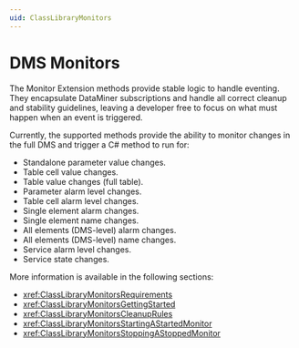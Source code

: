 ```yaml
---
uid: ClassLibraryMonitors
---
```


# DMS Monitors

The Monitor Extension methods provide stable logic to handle eventing. They encapsulate DataMiner subscriptions and handle all correct cleanup and stability guidelines, leaving a developer free to focus on what must happen when an event is triggered.

Currently, the supported methods provide the ability to monitor changes in the full DMS and trigger a C# method to run for:

- Standalone parameter value changes.
- Table cell value changes.
- Table value changes (full table).
- Parameter alarm level changes.
- Table cell alarm level changes.
- Single element alarm changes.
- Single element name changes.
- All elements (DMS-level) alarm changes.
- All elements (DMS-level) name changes.
- Service alarm level changes.
- Service state changes.

More information is available in the following sections:

- <xref:ClassLibraryMonitorsRequirements>
- <xref:ClassLibraryMonitorsGettingStarted>
- <xref:ClassLibraryMonitorsCleanupRules>
- <xref:ClassLibraryMonitorsStartingAStartedMonitor>
- <xref:ClassLibraryMonitorsStoppingAStoppedMonitor>
